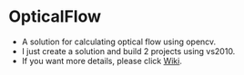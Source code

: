 # OpticalFlow
* A solution for calculating optical flow using opencv.<br>
* I just create a solution and build 2 projects using vs2010.<br>
* If you want more details, please click [Wiki](https://github.com/Hunger720/OpticalFlow/wiki).
